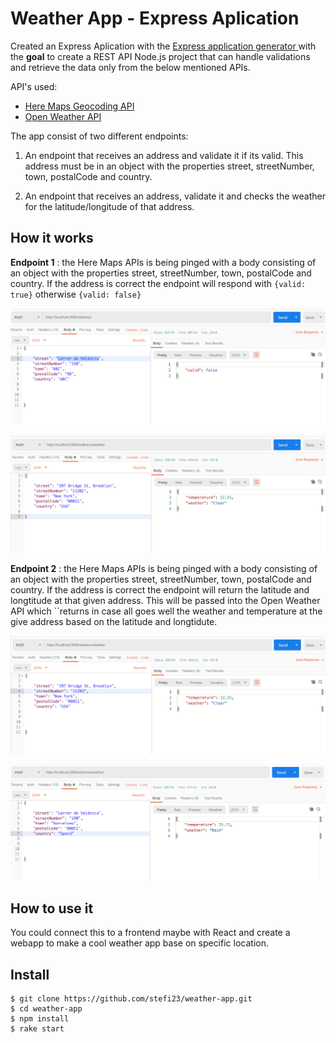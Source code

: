 # Weather App - Express Aplication

Created an Express Aplication with the [Express application generator
](https://expressjs.com/en/starter/generator.html) with the **goal** to create a REST API Node.js project that can handle validations and retrieve the data only from the below mentioned APIs.

API's used:

- [Here Maps Geocoding API](https://developer.here.com/documentation/geocoder/dev_guide/topics/what-is.html)
- ​[Open Weather API](https://openweathermap.org/api)

The app consist of two different endpoints:

1. An endpoint ​that receives an address and validate it if its valid. This address must be in an object with the properties street, streetNumber, town, postalCode and country.

2. An endpoint ​that receives an address, validate it and checks the weather for the latitude/longitude of that address.

## How it works

**Endpoint 1** : the Here Maps APIs is being pinged with a body consisting of an object with the properties street, streetNumber, town, postalCode and country. If the address is correct the endpoint will respond with `{valid: true}` otherwise `{valid: false}`

![Demo of Endpoint showing invalid address](Endpoint1-False.png)

![Demo of Endpoint showing valid address](Endpoint1-True.png)

**Endpoint 2** : the Here Maps APIs is being pinged with a body consisting of an object with the properties street, streetNumber, town, postalCode and country. If the address is correct the endpoint will return the latitude and longtitude at that given address. This will be passed into the Open Weather API which ``returns in case all goes well the weather and temperature at the give address based on the latitude and longtidute.

![Demo of Endpoint showing weather at a address from NYC](Endpoint2.2.png)

![Demo of Endpoint showing weather at a address from Barcelona](Endpoint2.1.png)

## How to use it

You could connect this to a frontend maybe with React and create a webapp to make a cool weather app base on specific location.

## Install

```
$ git clone https://github.com/stefi23/weather-app.git
$ cd weather-app
$ npm install
$ rake start
```
